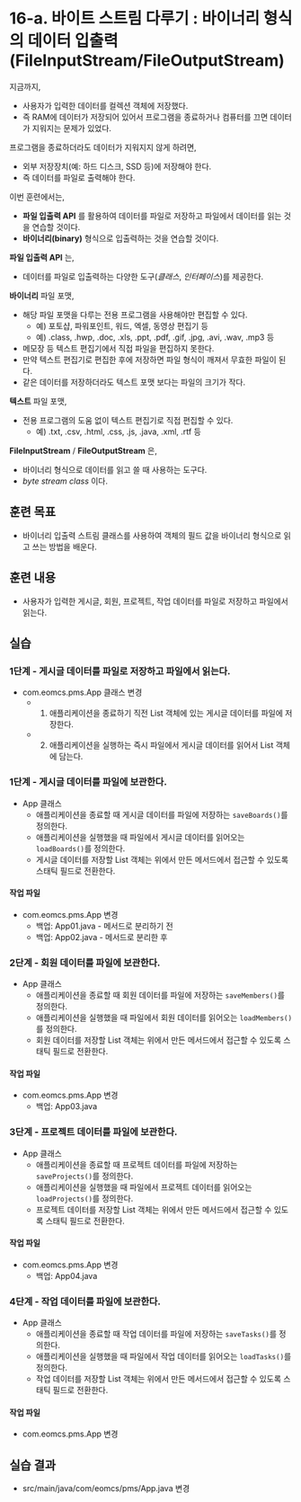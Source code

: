 # 16-a. 바이트 스트림 다루기 : 바이너리 형식의 데이터 입출력(FileInputStream/FileOutputStream)

지금까지,
- 사용자가 입력한 데이터를 컬렉션 객체에 저장했다.
- 즉 RAM에 데이터가 저장되어 있어서 프로그램을 종료하거나 컴퓨터를 끄면 데이터가 지워지는 문제가 있었다.

프로그램을 종료하더라도 데이터가 지워지지 않게 하려면,
- 외부 저장장치(예: 하드 디스크, SSD 등)에 저장해야 한다.
- 즉 데이터를 파일로 출력해야 한다.

이번 훈련에서는,
- **파일 입출력 API** 를 활용하여 데이터를 파일로 저장하고
파일에서 데이터를 읽는 것을 연습할 것이다.
- **바이너리(binary)** 형식으로 입출력하는 것을 연습할 것이다.

**파일 입출력 API** 는,
- 데이터를 파일로 입출력하는 다양한 도구(*클래스*, *인터페이스*)를 제공한다.

**바이너리** 파일 포맷,
- 해당 파일 포맷을 다루는 전용 프로그램을 사용해야만 편집할 수 있다.
  - 예) 포토샵, 파워포인트, 워드, 엑셀, 동영상 편집기 등
  - 예) .class, .hwp, .doc, .xls, .ppt, .pdf, .gif, .jpg, .avi, .wav, .mp3 등
- 메모장 등 텍스트 편집기에서 직접 파일을 편집하지 못한다.
- 만약 텍스트 편집기로 편집한 후에 저장하면 파일 형식이 깨져서 무효한 파일이 된다.
- 같은 데이터를 저장하더라도 텍스트 포맷 보다는 파일의 크기가 작다.

**텍스트** 파일 포맷,
- 전용 프로그램의 도움 없이 텍스트 편집기로 직접 편집할 수 있다.
  - 예) .txt, .csv, .html, .css, .js, .java, .xml, .rtf 등

**FileInputStream** / **FileOutputStream** 은,

- 바이너리 형식으로 데이터를 읽고 쓸 때 사용하는 도구다.
- *byte stream class* 이다.

## 훈련 목표

- 바이너리 입출력 스트림 클래스를 사용하여 객체의 필드 값을 바이너리 형식으로 읽고 쓰는 방법을 배운다.


## 훈련 내용

- 사용자가 입력한 게시글, 회원, 프로젝트, 작업 데이터를 파일로 저장하고 파일에서 읽는다.


## 실습


### 1단계 - 게시글 데이터를 파일로 저장하고 파일에서 읽는다.

- com.eomcs.pms.App 클래스 변경
  - 1) 애플리케이션을 종료하기 직전 List 객체에 있는 게시글 데이터를 파일에 저장한다.
  - 2) 애플리케이션을 실행하는 즉시 파일에서 게시글 데이터를 읽어서 List 객체에 담는다.





### 1단계 - 게시글 데이터를 파일에 보관한다.

- App 클래스
  - 애플리케이션을 종료할 때 게시글 데이터를 파일에 저장하는 `saveBoards()`를 정의한다.
  - 애플리케이션을 실행했을 때 파일에서 게시글 데이터를 읽어오는 `loadBoards()`를 정의한다.
  - 게시글 데이터를 저장할 List 객체는 위에서 만든 메서드에서 접근할 수 있도록 스태틱 필드로 전환한다.

#### 작업 파일

- com.eomcs.pms.App 변경
  - 백업: App01.java - 메서드로 분리하기 전
  - 백업: App02.java - 메서드로 분리한 후

### 2단계 - 회원 데이터를 파일에 보관한다.

- App 클래스
  - 애플리케이션을 종료할 때 회원 데이터를 파일에 저장하는 `saveMembers()`를 정의한다.
  - 애플리케이션을 실행했을 때 파일에서 회원 데이터를 읽어오는 `loadMembers()`를 정의한다.
  - 회원 데이터를 저장할 List 객체는 위에서 만든 메서드에서 접근할 수 있도록 스태틱 필드로 전환한다.

#### 작업 파일

- com.eomcs.pms.App 변경
  - 백업: App03.java


### 3단계 - 프로젝트 데이터를 파일에 보관한다.

- App 클래스
  - 애플리케이션을 종료할 때 프로젝트 데이터를 파일에 저장하는 `saveProjects()`를 정의한다.
  - 애플리케이션을 실행했을 때 파일에서 프로젝트 데이터를 읽어오는 `loadProjects()`를 정의한다.
  - 프로젝트 데이터를 저장할 List 객체는 위에서 만든 메서드에서 접근할 수 있도록 스태틱 필드로 전환한다.

#### 작업 파일

- com.eomcs.pms.App 변경
  - 백업: App04.java


### 4단계 - 작업 데이터를 파일에 보관한다.

- App 클래스
  - 애플리케이션을 종료할 때 작업 데이터를 파일에 저장하는 `saveTasks()`를 정의한다.
  - 애플리케이션을 실행했을 때 파일에서 작업 데이터를 읽어오는 `loadTasks()`를 정의한다.
  - 작업 데이터를 저장할 List 객체는 위에서 만든 메서드에서 접근할 수 있도록 스태틱 필드로 전환한다.

#### 작업 파일

- com.eomcs.pms.App 변경


## 실습 결과

- src/main/java/com/eomcs/pms/App.java 변경
